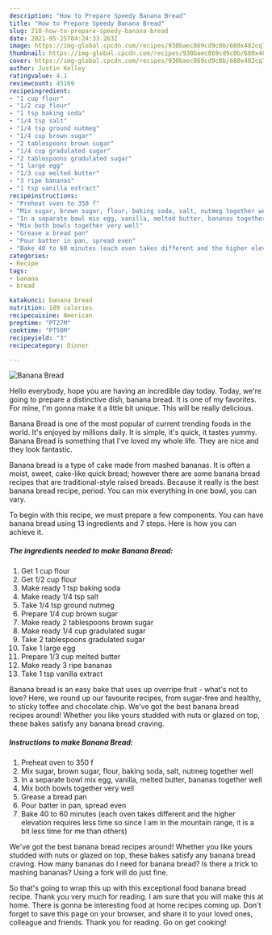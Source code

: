 ```yaml
---
description: "How to Prepare Speedy Banana Bread"
title: "How to Prepare Speedy Banana Bread"
slug: 218-how-to-prepare-speedy-banana-bread
date: 2021-05-25T04:24:33.263Z
image: https://img-global.cpcdn.com/recipes/930baec869cd9c0b/680x482cq70/banana-bread-recipe-main-photo.jpg
thumbnail: https://img-global.cpcdn.com/recipes/930baec869cd9c0b/680x482cq70/banana-bread-recipe-main-photo.jpg
cover: https://img-global.cpcdn.com/recipes/930baec869cd9c0b/680x482cq70/banana-bread-recipe-main-photo.jpg
author: Justin Kelley
ratingvalue: 4.1
reviewcount: 45169
recipeingredient:
- "1 cup flour"
- "1/2 cup flour"
- "1 tsp baking soda"
- "1/4 tsp salt"
- "1/4 tsp ground nutmeg"
- "1/4 cup brown sugar"
- "2 tablespoons brown sugar"
- "1/4 cup gradulated sugar"
- "2 tablespoons gradulated sugar"
- "1 large egg"
- "1/3 cup melted butter"
- "3 ripe bananas"
- "1 tsp vanilla extract"
recipeinstructions:
- "Preheat oven to 350 f"
- "Mix sugar, brown sugar, flour, baking soda, salt, nutmeg together well"
- "In a separate bowl mix egg, vanilla, melted butter, bananas together well"
- "Mix both bowls together very well"
- "Grease a bread pan"
- "Pour batter in pan, spread even"
- "Bake 40 to 60 minutes (each oven takes different and the higher elevation requires less time so since I am in the mountain range, it is a bit less time for me than others)"
categories:
- Recipe
tags:
- banana
- bread

katakunci: banana bread 
nutrition: 189 calories
recipecuisine: American
preptime: "PT27M"
cooktime: "PT50M"
recipeyield: "3"
recipecategory: Dinner

---
```



![Banana Bread](https://img-global.cpcdn.com/recipes/930baec869cd9c0b/680x482cq70/banana-bread-recipe-main-photo.jpg)

Hello everybody, hope you are having an incredible day today. Today, we're going to prepare a distinctive dish, banana bread. It is one of my favorites. For mine, I'm gonna make it a little bit unique. This will be really delicious.

Banana Bread is one of the most popular of current trending foods in the world. It's enjoyed by millions daily. It is simple, it's quick, it tastes yummy. Banana Bread is something that I've loved my whole life. They are nice and they look fantastic.

Banana bread is a type of cake made from mashed bananas. It is often a moist, sweet, cake-like quick bread; however there are some banana bread recipes that are traditional-style raised breads. Because it really is the best banana bread recipe, period. You can mix everything in one bowl, you can vary.


To begin with this recipe, we must prepare a few components. You can have banana bread using 13 ingredients and 7 steps. Here is how you can achieve it.

<!--inarticleads1-->

##### The ingredients needed to make Banana Bread:

1. Get 1 cup flour
1. Get 1/2 cup flour
1. Make ready 1 tsp baking soda
1. Make ready 1/4 tsp salt
1. Take 1/4 tsp ground nutmeg
1. Prepare 1/4 cup brown sugar
1. Make ready 2 tablespoons brown sugar
1. Make ready 1/4 cup gradulated sugar
1. Take 2 tablespoons gradulated sugar
1. Take 1 large egg
1. Prepare 1/3 cup melted butter
1. Make ready 3 ripe bananas
1. Take 1 tsp vanilla extract


Banana bread is an easy bake that uses up overripe fruit - what&#39;s not to love? Here, we round up our favourite recipes, from sugar-free and healthy, to sticky toffee and chocolate chip. We&#39;ve got the best banana bread recipes around! Whether you like yours studded with nuts or glazed on top, these bakes satisfy any banana bread craving. 

<!--inarticleads2-->

##### Instructions to make Banana Bread:

1. Preheat oven to 350 f
1. Mix sugar, brown sugar, flour, baking soda, salt, nutmeg together well
1. In a separate bowl mix egg, vanilla, melted butter, bananas together well
1. Mix both bowls together very well
1. Grease a bread pan
1. Pour batter in pan, spread even
1. Bake 40 to 60 minutes (each oven takes different and the higher elevation requires less time so since I am in the mountain range, it is a bit less time for me than others)


We&#39;ve got the best banana bread recipes around! Whether you like yours studded with nuts or glazed on top, these bakes satisfy any banana bread craving. How many bananas do I need for banana bread? Is there a trick to mashing bananas? Using a fork will do just fine. 

So that's going to wrap this up with this exceptional food banana bread recipe. Thank you very much for reading. I am sure that you will make this at home. There is gonna be interesting food at home recipes coming up. Don't forget to save this page on your browser, and share it to your loved ones, colleague and friends. Thank you for reading. Go on get cooking!

